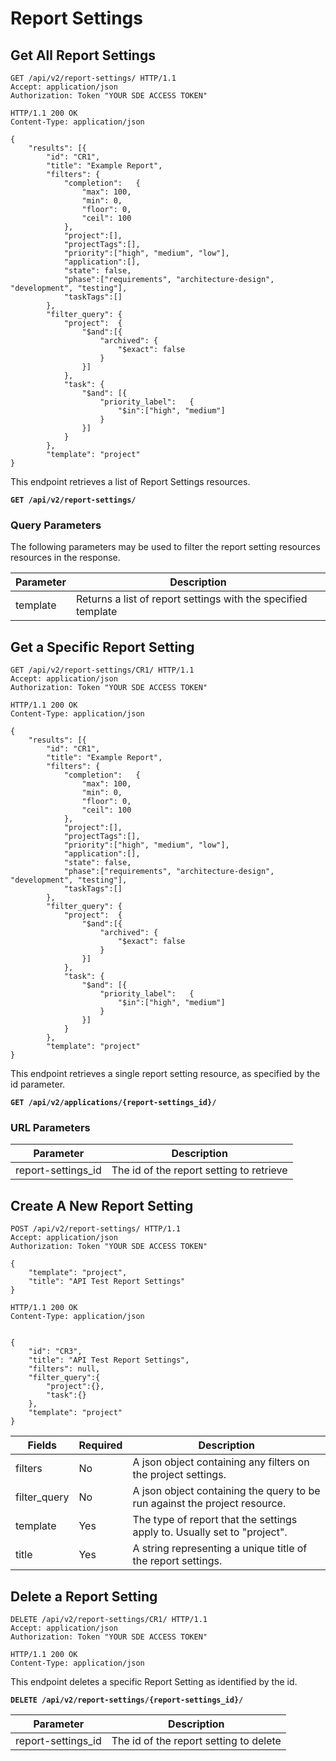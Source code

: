 # Report Settings

## Get All Report Settings

```http
GET /api/v2/report-settings/ HTTP/1.1
Accept: application/json
Authorization: Token "YOUR SDE ACCESS TOKEN"
```
```http
HTTP/1.1 200 OK
Content-Type: application/json

{
    "results": [{
        "id": "CR1",
        "title": "Example Report",
        "filters": {
            "completion":   {
                "max": 100,
                "min": 0,
                "floor": 0,
                "ceil": 100
            },
            "project":[],
            "projectTags":[],
            "priority":["high", "medium", "low"],
            "application":[],
            "state": false,
            "phase":["requirements", "architecture-design", "development", "testing"],
            "taskTags":[]
        },
        "filter_query": {
            "project":  {
                "$and":[{
                    "archived": {
                        "$exact": false
                    }
                }]
            },
            "task": {
                "$and": [{
                    "priority_label":   {
                        "$in":["high", "medium"]
                    }
                }]
            }
        },
        "template": "project"
}

```

This endpoint retrieves a list of Report Settings resources.

**`GET /api/v2/report-settings/`**

### Query Parameters

The following parameters may be used to filter the report setting resources resources in the response.

Parameter | Description
----------|-----------------------------
template  | Returns a list of report settings with the specified template

## Get a Specific Report Setting

```http
GET /api/v2/report-settings/CR1/ HTTP/1.1
Accept: application/json
Authorization: Token "YOUR SDE ACCESS TOKEN"
```

```http
HTTP/1.1 200 OK
Content-Type: application/json

{
    "results": [{
        "id": "CR1",
        "title": "Example Report",
        "filters": {
            "completion":   {
                "max": 100,
                "min": 0,
                "floor": 0,
                "ceil": 100
            },
            "project":[],
            "projectTags":[],
            "priority":["high", "medium", "low"],
            "application":[],
            "state": false,
            "phase":["requirements", "architecture-design", "development", "testing"],
            "taskTags":[]
        },
        "filter_query": {
            "project":  {
                "$and":[{
                    "archived": {
                        "$exact": false
                    }
                }]
            },
            "task": {
                "$and": [{
                    "priority_label":   {
                        "$in":["high", "medium"]
                    }
                }]
            }
        },
        "template": "project"
}

```

This endpoint retrieves a single report setting resource, as specified by the id parameter.

**`GET /api/v2/applications/{report-settings_id}/`**

### URL Parameters

Parameter          | Description
-------------------| ---------------
report-settings_id | The id of the report setting to retrieve

## Create A New Report Setting

```http
POST /api/v2/report-settings/ HTTP/1.1
Accept: application/json
Authorization: Token "YOUR SDE ACCESS TOKEN"

{
    "template": "project",
    "title": "API Test Report Settings"
}
```

```http
HTTP/1.1 200 OK
Content-Type: application/json


{
    "id": "CR3",
    "title": "API Test Report Settings",
    "filters": null,
    "filter_query":{
        "project":{},
        "task":{}
    },
    "template": "project"
}
```

Fields        | Required | Description
--------------|----------|-------------
filters       | No       | A json object containing any filters on the project settings.
filter_query  | No       | A json object containing the query to be run against the project resource.
template      | Yes      | The type of report that the settings apply to.  Usually set to "project".
title         | Yes      | A string representing a unique title of the report settings.



## Delete a Report Setting

```http
DELETE /api/v2/report-settings/CR1/ HTTP/1.1
Accept: application/json
Authorization: Token "YOUR SDE ACCESS TOKEN"
```
```http
HTTP/1.1 200 OK
Content-Type: application/json
```

This endpoint deletes a specific Report Setting as identified by the id.

**`DELETE /api/v2/report-settings/{report-settings_id}/`**

Parameter          | Description
-------------------| ---------------
report-settings_id | The id of the report setting to delete

